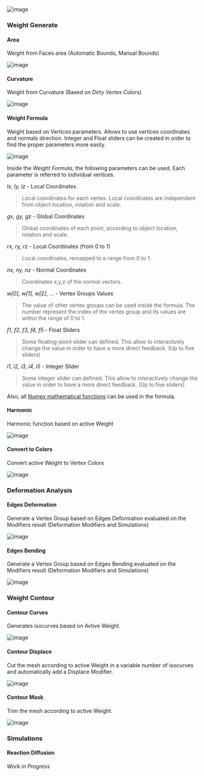 ![image](http://alessandrozomparelli.com/tissue/Tissue%20Tools%20-%20Weight%20Paint.jpg)

### Weight Generate

#### Area
Weight from Faces area (Automatic Bounds, Manual Bounds)

![image](http://alessandrozomparelli.com/tissue/Weight%20-%20Area.jpg)

#### Curvature
Weight from Curvature (Based on *Dirty Vertex Colors*)

![image](http://alessandrozomparelli.com/tissue/Weight%20-%20Curvature.jpg)

#### Weight Formula
Weight based on Vertices parameters.
Allows to use vertices coordinates and normals direction. Integer and Float sliders can be created in order to find the proper parameters more easily.

![image](http://alessandrozomparelli.com/tissue/Weight%20-%20Formula.jpg)

Inside the _Weight Formula_, the following parameters can be used. Each parameter is referred to individual vertices.

_lx, ly, lz_ - Local Coordinates

> Local coordinates for each vertex. Local coordinates are independent from object location, rotation and scale.

_gx, gy, gz_ - Global Coordinates

> Global coordinates of each point, according to object location, rotation and scale. 

_rx, ry, rz_ - Local Coordinates (from 0 to 1)

> Local coordinates, remapped to a range from 0 to 1.

_nx, ny, nz_ - Normal Coordinates

> Coordinates x,y,z of the normal vectors.

_w[0], w[1], w[2], ..._ - Vertex Groups Values

> The value of other vertex groups can be used inside the formula. The number represent the index of the vertex group and its values are within the range of 0 to 1. 

_f1, f2, f3, f4, f5_ - Float Sliders

> Some floating-point slider can defined. This allow to interactively change the value in order to have a more direct feedback. (Up to five sliders)

_i1, i2, i3, i4, i5_ - Integer Slider

> Some integer slider can defined. This allow to interactively change the value in order to have a more direct feedback. (Up to five sliders)

Also, all [Numpy mathematical functions](https://docs.scipy.org/doc/numpy-1.13.0/reference/routines.math.html) can be used in the formula.

#### Harmonic
Harmonic function based on active Weight

![image](http://alessandrozomparelli.com/tissue/Weight%20-%20Harmonic.jpg)

#### Convert to Colors
Convert active Weight to Vertex Colors

![image](http://alessandrozomparelli.com/tissue/Weight%20-%20Colors.jpg)

### Deformation Analysis

#### Edges Deformation
Generate a Vertex Group based on Edges Deformation evaluated on the Modifiers result (Deformation Modifiers and Simulations)

![image](http://alessandrozomparelli.com/tissue/Weight%20-%20Edges%20Deformation.jpg)

#### Edges Bending
Generate a Vertex Group based on Edges Bending evaluated on the Modifiers result (Deformation Modifiers and Simulations)

![image](http://alessandrozomparelli.com/tissue/Weight%20-%20Edges%20Bending.jpg)

### Weight Contour

#### Contour Curves
Generates isocurves based on Avtive Weight.

![image](http://alessandrozomparelli.com/tissue/Contour%20-%20Curves.jpg)

#### Contour Displace
Cut the mesh according to active Weight in a variable number of isocurves and automatically add a Displace Modifier.

![image](http://alessandrozomparelli.com/tissue/Contour%20-%20Displace.jpg)

#### Contour Mask
Trim the mesh according to active Weight. 

![image](http://alessandrozomparelli.com/tissue/Contour%20-%20Mask.jpg)

### Simulations

#### Reaction Diffusion
*Work in Progress* 